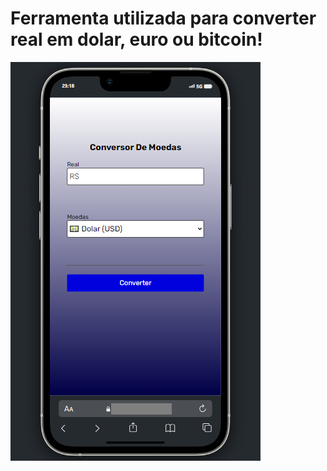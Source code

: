 # Ferramenta utilizada para converter real em dolar, euro ou bitcoin!

<img src="https://github.com/KaiqueSilva08/Conversor-de-moedas/blob/main/image/template.png"></img>
